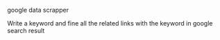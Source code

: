 ﻿google data scrapper

Write a keyword and fine all the related links with the keyword in google search result
